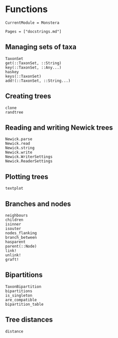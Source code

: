 # Functions
```@meta
CurrentModule = Monstera
```

```@contents
Pages = ["docstrings.md"]
``` 

## Managing sets of taxa
```@docs
TaxonSet
get(::TaxonSet, ::String)
key(::TaxonSet, ::Any...)
haskey
keys(::TaxonSet)
add!(::TaxonSet, ::String...)
```

## Creating trees
```@docs
clone
randtree
```

## Reading and writing Newick trees
```@docs
Newick.parse
Newick.read
Newick.string
Newick.write
Newick.WriterSettings
Newick.ReaderSettings
```

## Plotting trees
```@docs
textplot
```

## Branches and nodes
```@docs
neighbours
children
isinner
isouter
nodes_flanking
branch_between
hasparent
parent(::Node)
link!
unlink!
graft!
```

## Bipartitions
```@docs
TaxonBipartition
bipartitions
is_singleton
are_compatible
bipartition_table
```

## Tree distances
```@docs
distance
```